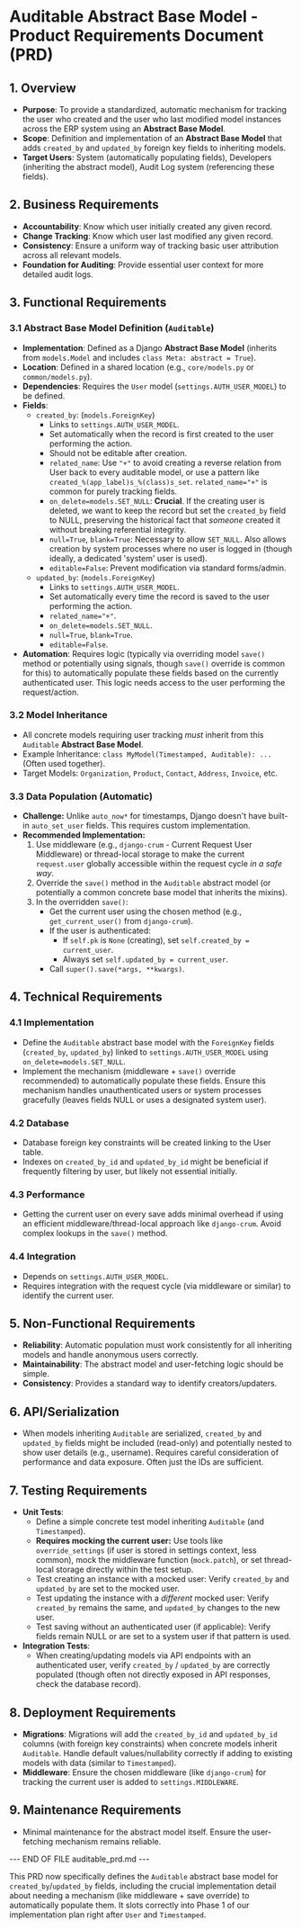 
# Auditable Abstract Base Model - Product Requirements Document (PRD)

## 1. Overview

*   **Purpose**: To provide a standardized, automatic mechanism for tracking the user who created and the user who last modified model instances across the ERP system using an **Abstract Base Model**.
*   **Scope**: Definition and implementation of an **Abstract Base Model** that adds `created_by` and `updated_by` foreign key fields to inheriting models.
*   **Target Users**: System (automatically populating fields), Developers (inheriting the abstract model), Audit Log system (referencing these fields).

## 2. Business Requirements

*   **Accountability**: Know which user initially created any given record.
*   **Change Tracking**: Know which user last modified any given record.
*   **Consistency**: Ensure a uniform way of tracking basic user attribution across all relevant models.
*   **Foundation for Auditing**: Provide essential user context for more detailed audit logs.

## 3. Functional Requirements

### 3.1 Abstract Base Model Definition (`Auditable`)
*   **Implementation**: Defined as a Django **Abstract Base Model** (inherits from `models.Model` and includes `class Meta: abstract = True`).
*   **Location**: Defined in a shared location (e.g., `core/models.py` or `common/models.py`).
*   **Dependencies**: Requires the `User` model (`settings.AUTH_USER_MODEL`) to be defined.
*   **Fields**:
    *   `created_by`: (`models.ForeignKey`)
        *   Links to `settings.AUTH_USER_MODEL`.
        *   Set automatically when the record is first created to the user performing the action.
        *   Should not be editable after creation.
        *   `related_name`: Use `"+"` to avoid creating a reverse relation from User back to every auditable model, or use a pattern like `created_%(app_label)s_%(class)s_set`. `related_name="+"` is common for purely tracking fields.
        *   `on_delete=models.SET_NULL`: **Crucial**. If the creating user is deleted, we want to keep the record but set the `created_by` field to NULL, preserving the historical fact that *someone* created it without breaking referential integrity.
        *   `null=True`, `blank=True`: Necessary to allow `SET_NULL`. Also allows creation by system processes where no user is logged in (though ideally, a dedicated 'system' user is used).
        *   `editable=False`: Prevent modification via standard forms/admin.
    *   `updated_by`: (`models.ForeignKey`)
        *   Links to `settings.AUTH_USER_MODEL`.
        *   Set automatically every time the record is saved to the user performing the action.
        *   `related_name="+"`.
        *   `on_delete=models.SET_NULL`.
        *   `null=True`, `blank=True`.
        *   `editable=False`.
*   **Automation**: Requires logic (typically via overriding model `save()` method or potentially using signals, though `save()` override is common for this) to automatically populate these fields based on the currently authenticated user. This logic needs access to the user performing the request/action.

### 3.2 Model Inheritance
*   All concrete models requiring user tracking *must* inherit from this `Auditable` **Abstract Base Model**.
*   Example Inheritance: `class MyModel(Timestamped, Auditable): ...` (Often used together).
*   Target Models: `Organization`, `Product`, `Contact`, `Address`, `Invoice`, etc.

### 3.3 Data Population (Automatic)
*   **Challenge:** Unlike `auto_now*` for timestamps, Django doesn't have built-in `auto_set_user` fields. This requires custom implementation.
*   **Recommended Implementation:**
    1.  Use middleware (e.g., `django-crum` - Current Request User Middleware) or thread-local storage to make the current `request.user` globally accessible within the request cycle *in a safe way*.
    2.  Override the `save()` method in the `Auditable` abstract model (or potentially a common concrete base model that inherits the mixins).
    3.  In the overridden `save()`:
        *   Get the current user using the chosen method (e.g., `get_current_user()` from `django-crum`).
        *   If the user is authenticated:
            *   If `self.pk` is `None` (creating), set `self.created_by = current_user`.
            *   Always set `self.updated_by = current_user`.
        *   Call `super().save(*args, **kwargs)`.

## 4. Technical Requirements

### 4.1 Implementation
*   Define the `Auditable` abstract base model with the `ForeignKey` fields (`created_by`, `updated_by`) linked to `settings.AUTH_USER_MODEL` using `on_delete=models.SET_NULL`.
*   Implement the mechanism (middleware + `save()` override recommended) to automatically populate these fields. Ensure this mechanism handles unauthenticated users or system processes gracefully (leaves fields NULL or uses a designated system user).

### 4.2 Database
*   Database foreign key constraints will be created linking to the User table.
*   Indexes on `created_by_id` and `updated_by_id` might be beneficial if frequently filtering by user, but likely not essential initially.

### 4.3 Performance
*   Getting the current user on every save adds minimal overhead if using an efficient middleware/thread-local approach like `django-crum`. Avoid complex lookups in the `save()` method.

### 4.4 Integration
*   Depends on `settings.AUTH_USER_MODEL`.
*   Requires integration with the request cycle (via middleware or similar) to identify the current user.

## 5. Non-Functional Requirements

*   **Reliability**: Automatic population must work consistently for all inheriting models and handle anonymous users correctly.
*   **Maintainability**: The abstract model and user-fetching logic should be simple.
*   **Consistency**: Provides a standard way to identify creators/updaters.

## 6. API/Serialization

*   When models inheriting `Auditable` are serialized, `created_by` and `updated_by` fields might be included (read-only) and potentially nested to show user details (e.g., username). Requires careful consideration of performance and data exposure. Often just the IDs are sufficient.

## 7. Testing Requirements

*   **Unit Tests**:
    *   Define a simple concrete test model inheriting `Auditable` (and `Timestamped`).
    *   **Requires mocking the current user:** Use tools like `override_settings` (if user is stored in settings context, less common), mock the middleware function (`mock.patch`), or set thread-local storage directly within the test setup.
    *   Test creating an instance with a mocked user: Verify `created_by` and `updated_by` are set to the mocked user.
    *   Test updating the instance with a *different* mocked user: Verify `created_by` remains the same, and `updated_by` changes to the new user.
    *   Test saving without an authenticated user (if applicable): Verify fields remain NULL or are set to a system user if that pattern is used.
*   **Integration Tests**:
    *   When creating/updating models via API endpoints with an authenticated user, verify `created_by` / `updated_by` are correctly populated (though often not directly exposed in API responses, check the database record).

## 8. Deployment Requirements

*   **Migrations**: Migrations will add the `created_by_id` and `updated_by_id` columns (with foreign key constraints) when concrete models inherit `Auditable`. Handle default values/nullability correctly if adding to existing models with data (similar to `Timestamped`).
*   **Middleware**: Ensure the chosen middleware (like `django-crum`) for tracking the current user is added to `settings.MIDDLEWARE`.

## 9. Maintenance Requirements

*   Minimal maintenance for the abstract model itself. Ensure the user-fetching mechanism remains reliable.

--- END OF FILE auditable_prd.md ---

This PRD now specifically defines the `Auditable` abstract base model for `created_by`/`updated_by` fields, including the crucial implementation detail about needing a mechanism (like middleware + save override) to automatically populate them. It slots correctly into Phase 1 of our implementation plan right after `User` and `Timestamped`.